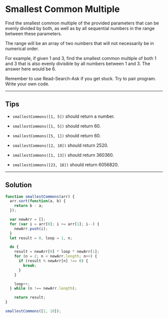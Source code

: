# Smallest Common Multiple

Find the smallest common multiple of the provided parameters that can be evenly divided by both, as well as by all sequential numbers in the range between these parameters.

The range will be an array of two numbers that will not necessarily be in numerical order.

For example, if given 1 and 3, find the smallest common multiple of both 1 and 3 that is also evenly divisible by all numbers between 1 and 3. The answer here would be 6.

Remember to use Read-Search-Ask if you get stuck. Try to pair program. Write your own code.

---

## Tips

- `smallestCommons([1, 5])` should return a number.

- `smallestCommons([1, 5])` should return 60.

- `smallestCommons([5, 1])` should return 60.

- `smallestCommons([2, 10])` should return 2520.

- `smallestCommons([1, 13])` should return 360360.

- `smallestCommons([23, 18])` should return 6056820.

---

## Solution

```js
function smallestCommons(arr) {
  arr.sort(function(a, b) {
    return b - a;
  });

  var newArr = [];
  for (var i = arr[0]; i >= arr[1]; i--) {
    newArr.push(i);
  }
  let result = 0, loop = 1, n;

  do {
    result = newArr[0] * loop * newArr[1];
    for (n = 2; n < newArr.length; n++) {
      if (result % newArr[n] !== 0) {
        break;
      }
    }

    loop++;
  } while (n !== newArr.length);

    return result;
}

smallestCommons([2, 10]);
```